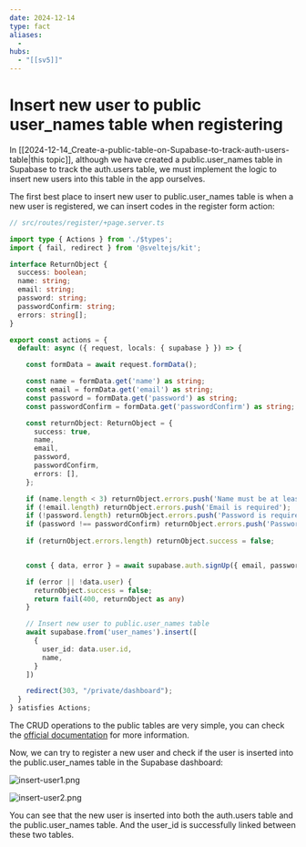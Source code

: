 ```yaml
---
date: 2024-12-14
type: fact
aliases:
  -
hubs:
  - "[[sv5]]"
---
```


# Insert new user to public user_names table when registering

In [[2024-12-14_Create-a-public-table-on-Supabase-to-track-auth-users-table|this topic]], although we have created a public.user_names table in Supabase to track the auth.users table, we must implement the logic to insert new users into this table in the app ourselves.

The first best place to insert new user to public.user_names table is when a new user is registered, we can insert codes in the register form action:

```ts
// src/routes/register/+page.server.ts

import type { Actions } from './$types';
import { fail, redirect } from '@sveltejs/kit';

interface ReturnObject {
  success: boolean;
  name: string;
  email: string;
  password: string;
  passwordConfirm: string;
  errors: string[];
}

export const actions = {
  default: async ({ request, locals: { supabase } }) => {

    const formData = await request.formData();

    const name = formData.get('name') as string;
    const email = formData.get('email') as string;
    const password = formData.get('password') as string;
    const passwordConfirm = formData.get('passwordConfirm') as string;

    const returnObject: ReturnObject = {
      success: true,
      name,
      email,
      password,
      passwordConfirm,
      errors: [],
    };

    if (name.length < 3) returnObject.errors.push('Name must be at least 3 characters long');
    if (!email.length) returnObject.errors.push('Email is required');
    if (!password.length) returnObject.errors.push('Password is required');
    if (password !== passwordConfirm) returnObject.errors.push('Passwords do not match');
    
    if (returnObject.errors.length) returnObject.success = false;


    const { data, error } = await supabase.auth.signUp({ email, password })

    if (error || !data.user) {
      returnObject.success = false;
      return fail(400, returnObject as any)
    }

    // Insert new user to public.user_names table
    await supabase.from('user_names').insert([
      {
        user_id: data.user.id,
        name,
      }
    ])

    redirect(303, "/private/dashboard");
  }
} satisfies Actions;

```

The CRUD operations to the public tables are very simple, you can check the [official documentation](https://supabase.com/docs/reference/javascript/select) for more information.

Now, we can try to register a new user and check if the user is inserted into the public.user_names table in the Supabase dashboard:

![insert-user1.png](../assets/imgs/insert-user1.png)

![insert-user2.png](../assets/imgs/insert-user2.png)

You can see that the new user is inserted into both the auth.users table and the public.user_names table. And the user_id is successfully linked between these two tables.

